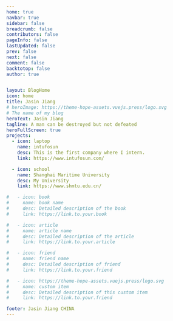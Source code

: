 ```yaml
---
home: true
navbar: true
sidebar: false
breadcrumb: false
contributors: false
pageInfo: false
lastUpdated: false
prev: false
next: false
comment: false
backtotop: false
author: true


layout: BlogHome
icon: home
title: Jasin Jiang
# heroImage: https://theme-hope-assets.vuejs.press/logo.svg
# The name of my blog
heroText: Jasin Jiang 
tagline: A man can be destroyed but not defeated
heroFullScreen: true
projects:
  - icon: laptop
    name: intufosun
    desc: This is the first company where I intern. 
    link: https://www.intufosun.com/

  - icon: school
    name: Shanghai Maritime University
    desc: My University
    link: https://www.shmtu.edu.cn/

#   - icon: book
#     name: book name
#     desc: Detailed description of the book
#     link: https://link.to.your.book

#   - icon: article
#     name: article name
#     desc: Detailed description of the article
#     link: https://link.to.your.article

#   - icon: friend
#     name: friend name
#     desc: Detailed description of friend
#     link: https://link.to.your.friend

#   - icon: https://theme-hope-assets.vuejs.press/logo.svg
#     name: custom item
#     desc: Detailed description of this custom item
#     link: https://link.to.your.friend

footer: Jasin Jiang CHINA
---
```


<!-- This is a blog home page demo.

To use this layout, you should set both `layout: BlogHome` and `home: true` in the page front matter.

For related configuration docs, please see [blog homepage](https://theme-hope.vuejs.press/guide/blog/home/). -->
